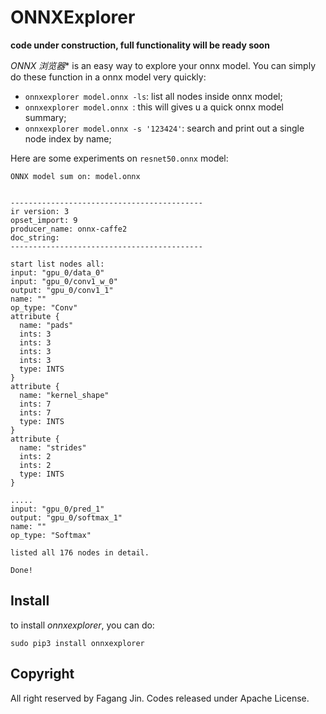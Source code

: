 # ONNXExplorer

**code under construction, full functionality will be ready soon**

*ONNX 浏览器** is an easy way to explore your onnx model. You can simply do these function in a onnx model very quickly:

- `onnxexplorer model.onnx -ls`:  list all nodes inside onnx model;
- `onnxexplorer model.onnx `: this will gives u a quick onnx model summary;
- `onnxexplorer model.onnx -s '123424'`: search and print out a single node index by name;

Here are some experiments on `resnet50.onnx` model:

```
ONNX model sum on: model.onnx


-------------------------------------------
ir version: 3
opset_import: 9 
producer_name: onnx-caffe2
doc_string: 
-------------------------------------------

start list nodes all:
input: "gpu_0/data_0"
input: "gpu_0/conv1_w_0"
output: "gpu_0/conv1_1"
name: ""
op_type: "Conv"
attribute {
  name: "pads"
  ints: 3
  ints: 3
  ints: 3
  ints: 3
  type: INTS
}
attribute {
  name: "kernel_shape"
  ints: 7
  ints: 7
  type: INTS
}
attribute {
  name: "strides"
  ints: 2
  ints: 2
  type: INTS
}

.....
input: "gpu_0/pred_1"
output: "gpu_0/softmax_1"
name: ""
op_type: "Softmax"

listed all 176 nodes in detail.

Done!
```



## Install

to install *onnxexplorer*, you can do:

```
sudo pip3 install onnxexplorer
```



## Copyright

All right reserved by Fagang Jin. Codes released under Apache License.